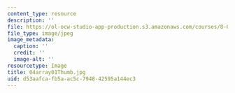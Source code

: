 ```yaml
---
content_type: resource
description: ''
file: https://ol-ocw-studio-app-production.s3.amazonaws.com/courses/8-02-physics-ii-electricity-and-magnetism-spring-2007/d53aafcafb5aac5c794842595a144ec3_04array01Thumb.jpg
file_type: image/jpeg
image_metadata:
  caption: ''
  credit: ''
  image-alt: ''
resourcetype: Image
title: 04array01Thumb.jpg
uid: d53aafca-fb5a-ac5c-7948-42595a144ec3
---
```

